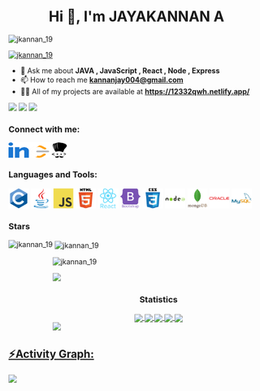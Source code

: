 <h1 align="center">Hi 👋, I'm JAYAKANNAN A</h1>
<p align="left"> <img src="https://komarev.com/ghpvc/?username=jkannan_19&label=Profile%20views&color=0e75b6&style=flat" alt="jkannan_19" /> </p>

<p align="left"> <a href="https://github.com/ryo-ma/github-profile-trophy"><img src="https://github-profile-trophy.vercel.app/?username=jkannan_19&theme=" alt="jkannan_19" /></a> </p>

- 💬 Ask me about **JAVA , JavaScript , React , Node , Express**
- 📫 How to reach me **kannanjay004@gmail.com**
- 👨‍💻 All of my projects are available at **https://12332qwh.netlify.app/**

<div> <a href="https://www.linkedin.com/in/Jayakannan A" target="_blank"><img src="https://img.shields.io/badge/LinkedIn-0077B5?style=for-the-badge&logo=linkedin&logoColor=white" target="_blank"></a>
<a href="https://github.com/jkannan_19" target="_blank"><img src="https://img.shields.io/badge/GitHub-100000?style=for-the-badge&logo=github&logoColor=white" target="_blank"></a>
<a href = "mailto:kannanjay004@gmail.com"><img src="https://img.shields.io/badge/-Gmail-%23333?style=for-the-badge&logo=gmail&logoColor=white" target="_blank"></a>
</div><h3 align="left">Connect with me:</h3>
<p align="left">
<a href="https://linkedin.com/in/Jayakannan A" target="blank"><img align="center" src="https://raw.githubusercontent.com/teamedwardforever/Readme-Generator/71f25dd8b98329b168142a6b782a107b75eab178/svg/Social/linked-in-alt.svg" alt="Jayakannan A" height="30" width="40" /></a><a href="https://www.leetcode.com/jayakannan_A" target="blank"><img align="center" src="https://raw.githubusercontent.com/teamedwardforever/Readme-Generator/71f25dd8b98329b168142a6b782a107b75eab178/svg/Social/leet-code.svg" alt="jayakannan_A" height="30" width="40" /></a><a href="https://www.codechef.com/users/little_j10" target="blank"><img align="center" src="https://raw.githubusercontent.com/teamedwardforever/Readme-Generator/71f25dd8b98329b168142a6b782a107b75eab178/svg/Social/codechef.svg" alt="little_j10" height="30" width="40" /></a></p>

<h3 align="left">Languages and Tools:</h3>
<p align="left">
<img src="https://raw.githubusercontent.com/teamedwardforever/Readme-Generator/71f25dd8b98329b168142a6b782a107b75eab178/svg/Skills/Languages/c-original.svg" alt="C" width="40" height="40"/>
<img src="https://raw.githubusercontent.com/teamedwardforever/Readme-Generator/71f25dd8b98329b168142a6b782a107b75eab178/svg/Skills/Languages/java-original.svg" alt="Java" width="40" height="40"/>
<img src="https://raw.githubusercontent.com/teamedwardforever/Readme-Generator/71f25dd8b98329b168142a6b782a107b75eab178/svg/Skills/Languages/javascript-original.svg" alt="Javascript" width="40" height="40"/>
<img src="https://raw.githubusercontent.com/teamedwardforever/Readme-Generator/71f25dd8b98329b168142a6b782a107b75eab178/svg/Skills/Frontend/html5-original-wordmark.svg" alt="HTML" width="40" height="40"/>
<img src="https://raw.githubusercontent.com/teamedwardforever/Readme-Generator/71f25dd8b98329b168142a6b782a107b75eab178/svg/Skills/Frontend/react-original-wordmark.svg" alt="React" width="40" height="40"/>
<img src="https://raw.githubusercontent.com/teamedwardforever/Readme-Generator/71f25dd8b98329b168142a6b782a107b75eab178/svg/Skills/Frontend/bootstrap-plain-wordmark.svg" alt="Bootstrap" width="40" height="40"/>
<img src="https://raw.githubusercontent.com/teamedwardforever/Readme-Generator/71f25dd8b98329b168142a6b782a107b75eab178/svg/Skills/Frontend/css3-original-wordmark.svg" alt="Css" width="40" height="40"/>
<img src="https://raw.githubusercontent.com/teamedwardforever/Readme-Generator/71f25dd8b98329b168142a6b782a107b75eab178/svg/Skills/Backend/nodejs-original-wordmark.svg" alt="NodeJs" width="40" height="40"/>
<img src="https://raw.githubusercontent.com/teamedwardforever/Readme-Generator/71f25dd8b98329b168142a6b782a107b75eab178/svg/Skills/Database/mongodb-original-wordmark.svg" alt="Mongodb" width="40" height="40"/>
<img src="https://raw.githubusercontent.com/teamedwardforever/Readme-Generator/71f25dd8b98329b168142a6b782a107b75eab178/svg/Skills/Database/oracle-original.svg" alt="Oracle" width="40" height="40"/>
<img src="https://raw.githubusercontent.com/teamedwardforever/Readme-Generator/71f25dd8b98329b168142a6b782a107b75eab178/svg/Skills/Database/mysql-original-wordmark.svg" alt="Mysql" width="40" height="40"/>
</p>

<h3 align="left">Stars</h3>
<img align="left" height="180em" src="https://github-readme-stats.vercel.app/api/top-langs/?username=jkannan_19&layout=compact&theme=" alt=jkannan_19 />

<p>&nbsp;<img align="center" height="180em" src="https://github-readme-stats.vercel.app/api?username=jkannan_19&show_icons=true&locale=en&theme=dark" alt="jkannan_19" /></p>

<p><img align="center" height="180em" src="https://github-readme-streak-stats.herokuapp.com/?user=jkannan_19&theme=dark" alt="jkannan_19" /></p>

<img src="https://user-images.githubusercontent.com/73097560/115834477-dbab4500-a447-11eb-908a-139a6edaec5c.gif"><h3 align="center">Statistics</h3>
<div align="center">
<a href="https://github.com/jkannan_19">
<img align="center" src="http://github-profile-summary-cards.vercel.app/api/cards/stats?username=jkannan_19&theme=2077" height="180em" />
<img align="center" src="http://github-profile-summary-cards.vercel.app/api/cards/most-commit-language?username=jkannan_19&theme=2077" height="180em" />
<img align="center" src="http://github-profile-summary-cards.vercel.app/api/cards/repos-per-language?username=jkannan_19&theme=2077" height="180em" />
<img align="center" src="http://github-profile-summary-cards.vercel.app/api/cards/productive-time?username=jkannan_19&theme=2077" height="180em" />
<img align="center" src="http://github-profile-summary-cards.vercel.app/api/cards/profile-details?username=jkannan_19&theme=2077" height="180em" />
</div>
<img src="https://user-images.githubusercontent.com/73097560/115834477-dbab4500-a447-11eb-908a-139a6edaec5c.gif"><h2 align="left">⚡Activity Graph:</h2>
<img align="center" src="https://github-readme-activity-graph.vercel.app/graph?username=jkannan_19&theme=default"/>
